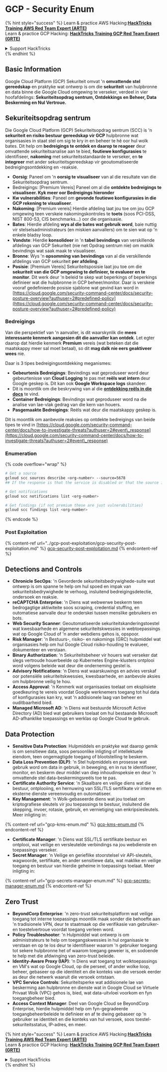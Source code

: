 # GCP - Security Enum

{% hint style="success" %}
Learn & practice AWS Hacking:<img src="../../../.gitbook/assets/image (1).png" alt="" data-size="line">[**HackTricks Training AWS Red Team Expert (ARTE)**](https://training.hacktricks.xyz/courses/arte)<img src="../../../.gitbook/assets/image (1).png" alt="" data-size="line">\
Learn & practice GCP Hacking: <img src="../../../.gitbook/assets/image (2).png" alt="" data-size="line">[**HackTricks Training GCP Red Team Expert (GRTE)**<img src="../../../.gitbook/assets/image (2).png" alt="" data-size="line">](https://training.hacktricks.xyz/courses/grte)

<details>

<summary>Support HackTricks</summary>

* Check the [**subscription plans**](https://github.com/sponsors/carlospolop)!
* **Join the** 💬 [**Discord group**](https://discord.gg/hRep4RUj7f) or the [**telegram group**](https://t.me/peass) or **follow** us on **Twitter** 🐦 [**@hacktricks\_live**](https://twitter.com/hacktricks\_live)**.**
* **Share hacking tricks by submitting PRs to the** [**HackTricks**](https://github.com/carlospolop/hacktricks) and [**HackTricks Cloud**](https://github.com/carlospolop/hacktricks-cloud) github repos.

</details>
{% endhint %}

## Basic Information

Google Cloud Platform (GCP) Sekuriteit omvat 'n **omvattende stel gereedskap** en praktyke wat ontwerp is om die **sekuriteit** van hulpbronne en data binne die Google Cloud omgewing te verseker, verdeel in vier hoofafdelings: **Sekuriteitsopdrag sentrum, Ontdekkings en Beheer, Data Beskerming en Nul Vertroue.**

## **Sekuriteitsopdrag sentrum**

Die Google Cloud Platform (GCP) Sekuriteitsopdrag sentrum (SCC) is 'n **sekuriteit en risiko bestuur gereedskap vir GCP** hulpbronne wat organisasies in staat stel om sig te kry in en beheer te hê oor hul wolk bates. Dit help om **bedreigings te ontdek en daarop te reageer** deur omvattende sekuriteitsanalise aan te bied, **foutiewe konfigurasies** te identifiseer, **nakoming** met sekuriteitsstandaarde te verseker, en **te integreer** met ander sekuriteitsgereedskap vir geoutomatiseerde bedreigingsontdekking en -reaksie.

* **Oorsig**: Paneel om 'n **oorsig te visualiseer** van al die resultate van die Sekuriteitsopdrag sentrum.
* Bedreigings: \[Premium Vereis] Paneel om al die **ontdekte bedreigings te visualiseer. Kyk meer oor Bedreigings hieronder**
* **Kw vulnerabilities**: Paneel om **gevonde foutiewe konfigurasies in die GCP rekening te visualiseer**.
* **Nakoming**: \[Premium vereis] Hierdie afdeling laat jou toe om jou GCP omgewing teen verskeie nakomingskontroles te **toets** (soos PCI-DSS, NIST 800-53, CIS benchmarks...) oor die organisasie.
* **Bates**: Hierdie afdeling **wys al die bates wat gebruik word**, baie nuttig vir stelselsadministrateurs (en miskien aanvallers) om te sien wat op 'n enkele bladsy loop.
* **Vondste**: Hierdie **konsolideer** in 'n **tabel bevindings** van verskillende afdelings van GCP Sekuriteit (nie net Opdrag sentrum nie) om maklik bevindings wat saak maak te visualiseer.
* **Bronne**: Wys 'n **opsomming van bevindings** van al die verskillende afdelings van GCP sekuriteit **per afdeling**.
* **Posisie**: \[Premium Vereis] Sekuriteitsposisie laat jou toe om die **sekuriteit van die GCP omgewing te definieer, te evalueer en te monitor**. Dit werk deur 'n beleid te skep wat beperkings of beperkings definieer wat die hulpbronne in GCP beheer/monitor. Daar is verskeie vooraf gedefinieerde posisie sjablone wat gevind kan word in [https://cloud.google.com/security-command-center/docs/security-posture-overview?authuser=2#predefined-policy](https://cloud.google.com/security-command-center/docs/security-posture-overview?authuser=2#predefined-policy)

### **Bedreigings**

Van die perspektief van 'n aanvaller, is dit waarskynlik die **mees interessante kenmerk aangesien dit die aanvaller kan ontdek**. Let egter daarop dat hierdie kenmerk **Premium** vereis (wat beteken dat die maatskappy meer sal moet betaal), so dit **mag dalk nie eers geaktiveer wees** nie.

Daar is 3 tipes bedreigingsontdekking meganismes:

* **Gebeurtenis Bedreigings**: Bevindings wat geproduseer word deur gebeurtenisse van **Cloud Logging** te pas met **reëls wat intern** deur Google geskep is. Dit kan ook **Google Workspace logs** skandeer.
* Dit is moontlik om die beskrywing van al die [**ontdekking reëls in die docs**](https://cloud.google.com/security-command-center/docs/concepts-event-threat-detection-overview?authuser=2#how\_works) te vind.
* **Container Bedreigings**: Bevindings wat geproduseer word na die analise van lae-vlak gedrag van die kern van houers.
* **Pasgemaakte Bedreigings**: Reëls wat deur die maatskappy geskep is.

Dit is moontlik om aanbevole reaksies op ontdekte bedreigings van beide tipes te vind in [https://cloud.google.com/security-command-center/docs/how-to-investigate-threats?authuser=2#event\_response](https://cloud.google.com/security-command-center/docs/how-to-investigate-threats?authuser=2#event\_response)

### Enumeration

{% code overflow="wrap" %}
```bash
# Get a source
gcloud scc sources describe <org-number> --source=5678
## If the response is that the service is disabled or that the source is not found, then, it isn't enabled

# Get notifications
gcloud scc notifications list <org-number>

# Get findings (if not premium these are just vulnerabilities)
gcloud scc findings list <org-number>
```
{% endcode %}

### Post Exploitation

{% content-ref url="../gcp-post-exploitation/gcp-security-post-exploitation.md" %}
[gcp-security-post-exploitation.md](../gcp-post-exploitation/gcp-security-post-exploitation.md)
{% endcontent-ref %}

## Detections and Controls

* **Chronicle SecOps**: 'n Gevorderde sekuriteitsbedrywighede-suite wat ontwerp is om spanne te help om hul spoed en impak van sekuriteitsbedrywighede te verhoog, insluitend bedreigingsdetectie, ondersoek en reaksie.
* **reCAPTCHA Enterprise**: 'n Diens wat webwerwe beskerm teen bedrogagtige aktiwiteite soos scraping, credential stuffing, en outomatiese aanvalle deur te onderskei tussen menslike gebruikers en bots.
* **Web Security Scanner**: Geoutomatiseerde sekuriteitskanderingstoestel wat kwesbaarhede en algemene sekuriteitskwessies in webtoepassings wat op Google Cloud of 'n ander webdiens gehos is, opspoor.
* **Risk Manager**: 'n Bestuurs-, risiko- en nakomings (GRC) hulpmiddel wat organisasies help om hul Google Cloud risiko-houding te evalueer, dokumenteer en verstaan.
* **Binary Authorization**: 'n Sekuriteitsbeheer vir houers wat verseker dat slegs vertroude houerbeelde op Kubernetes Engine-klusters ontplooi word volgens beleide wat deur die onderneming gestel is.
* **Advisory Notifications**: 'n Diens wat waarskuwings en advies verskaf oor potensiële sekuriteitskwessies, kwesbaarhede, en aanbevole aksies om hulpbronne veilig te hou.
* **Access Approval**: 'n Kenmerk wat organisasies toelaat om eksplisiete goedkeuring te vereis voordat Google werknemers toegang tot hul data of konfigurasies kan kry, wat 'n addisionele laag van beheer en ouditbaarheid bied.
* **Managed Microsoft AD**: 'n Diens wat bestuurde Microsoft Active Directory (AD) bied wat gebruikers toelaat om hul bestaande Microsoft AD-afhanklike toepassings en werklas op Google Cloud te gebruik.

## Data Protection

* **Sensitive Data Protection**: Hulpmiddels en praktyke wat daarop gemik is om sensitiewe data, soos persoonlike inligting of intellektuele eiendom, teen ongemagtigde toegang of blootstelling te beskerm.
* **Data Loss Prevention (DLP)**: 'n Stel hulpmiddels en prosesse wat gebruik word om data in gebruik, in beweging, en in rus te identifiseer, monitor, en beskerm deur middel van diep inhoudinspeksie en deur 'n omvattende stel data-beskermingsreëls toe te pas.
* **Certificate Authority Service**: 'n Skaalbare en veilige diens wat die bestuur, ontplooiing, en hernuwing van SSL/TLS sertifikate vir interne en eksterne dienste vereenvoudig en outomatiseer.
* **Key Management**: 'n Wolk-gebaseerde diens wat jou toelaat om kriptografiese sleutels vir jou toepassings te bestuur, insluitend die skepping, invoer, rotasie, gebruik, en vernietiging van enkripsiesleutels. Meer inligting in:

{% content-ref url="gcp-kms-enum.md" %}
[gcp-kms-enum.md](gcp-kms-enum.md)
{% endcontent-ref %}

* **Certificate Manager**: 'n Diens wat SSL/TLS sertifikate bestuur en ontplooi, wat veilige en versleutelde verbindings na jou webdienste en toepassings verseker.
* **Secret Manager**: 'n Veilige en gerieflike stoorstelsel vir API-sleutels, wagwoorde, sertifikate, en ander sensitiewe data, wat maklike en veilige toegang en bestuur van hierdie geheime in toepassings toelaat. Meer inligting in:

{% content-ref url="gcp-secrets-manager-enum.md" %}
[gcp-secrets-manager-enum.md](gcp-secrets-manager-enum.md)
{% endcontent-ref %}

## Zero Trust

* **BeyondCorp Enterprise**: 'n zero-trust sekuriteitsplatform wat veilige toegang tot interne toepassings moontlik maak sonder die behoefte aan 'n tradisionele VPN, deur te staatmaak op die verifikasie van gebruiker- en toestelvertroue voordat toegang verleen word.
* **Policy Troubleshooter**: 'n Hulpmiddel wat ontwerp is om administrateurs te help om toegangskwessies in hul organisasie te verstaan en op te los deur te identifiseer waarom 'n gebruiker toegang tot sekere hulpbronne het of waarom toegang geweier is, en sodoende te help met die afdwinging van zero-trust beleide.
* **Identity-Aware Proxy (IAP)**: 'n Diens wat toegang tot wolktoepassings en VM's wat op Google Cloud, op die perseel, of ander wolke loop, beheer, gebaseer op die identiteit en die konteks van die versoek eerder as deur die netwerk waaruit die versoek ontstaan.
* **VPC Service Controls**: Sekuriteitsperke wat addisionele lae van beskerming aan hulpbronne en dienste wat in Google Cloud se Virtuele Privaat Wolk (VPC) gehos is, bied, wat data-uitvloei voorkom en fyn toegangbeheer bied.
* **Access Context Manager**: Deel van Google Cloud se BeyondCorp Enterprise, hierdie hulpmiddel help om fyn-gegradeerde toegangbeheerbeleide te definieer en af te dwing gebaseer op 'n gebruiker se identiteit en die konteks van hul versoek, soos toestel-sekuriteitsstatus, IP-adres, en meer.

{% hint style="success" %}
Learn & practice AWS Hacking:<img src="../../../.gitbook/assets/image (1).png" alt="" data-size="line">[**HackTricks Training AWS Red Team Expert (ARTE)**](https://training.hacktricks.xyz/courses/arte)<img src="../../../.gitbook/assets/image (1).png" alt="" data-size="line">\
Learn & practice GCP Hacking: <img src="../../../.gitbook/assets/image (2).png" alt="" data-size="line">[**HackTricks Training GCP Red Team Expert (GRTE)**<img src="../../../.gitbook/assets/image (2).png" alt="" data-size="line">](https://training.hacktricks.xyz/courses/grte)

<details>

<summary>Support HackTricks</summary>

* Check the [**subscription plans**](https://github.com/sponsors/carlospolop)!
* **Join the** 💬 [**Discord group**](https://discord.gg/hRep4RUj7f) or the [**telegram group**](https://t.me/peass) or **follow** us on **Twitter** 🐦 [**@hacktricks\_live**](https://twitter.com/hacktricks\_live)**.**
* **Share hacking tricks by submitting PRs to the** [**HackTricks**](https://github.com/carlospolop/hacktricks) and [**HackTricks Cloud**](https://github.com/carlospolop/hacktricks-cloud) github repos.

</details>
{% endhint %}
